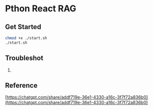 # Pthon React RAG

## Get Started

```sh
chmod +x ./start.sh
./start.sh
```

## Troubleshot

1.

## Reference

[https://chatgpt.com/share/addf719e-36e1-4330-a16c-3f7f72a836b0](https://chatgpt.com/share/addf719e-36e1-4330-a16c-3f7f72a836b0)
